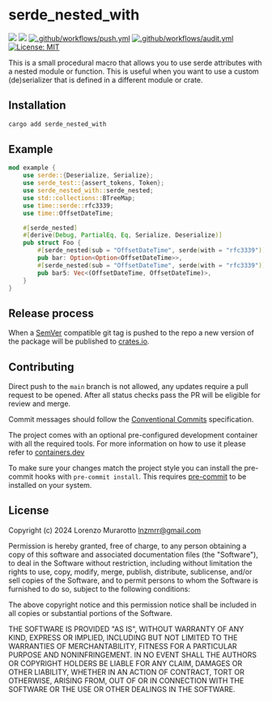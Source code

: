 # serde_nested_with

[![](https://img.shields.io/crates/v/serde_nested_with.svg)](https://crates.io/crates/serde_nested_with)
[![](https://docs.rs/serde_nested_with/badge.svg)](https://docs.rs/serde_nested_with)
[![.github/workflows/push.yml](https://github.com/murar8/serde_nested_with/actions/workflows/push.yml/badge.svg)](https://github.com/murar8/serde_nested_with/actions/workflows/push.yml)
[![.github/workflows/audit.yml](https://github.com/murar8/serde_nested_with/actions/workflows/audit.yml/badge.svg)](https://github.com/murar8/serde_nested_with/actions/workflows/audit.yml)
[![License: MIT](https://img.shields.io/badge/License-MIT-yellow.svg)](https://opensource.org/licenses/MIT)

This is a small procedural macro that allows you to use serde attributes with a nested module or function. This is useful when you want to use a custom (de)serializer that is defined in a different module or crate.

## Installation

```bash
cargo add serde_nested_with
```

## Example

```rust
mod example {
    use serde::{Deserialize, Serialize};
    use serde_test::{assert_tokens, Token};
    use serde_nested_with::serde_nested;
    use std::collections::BTreeMap;
    use time::serde::rfc3339;
    use time::OffsetDateTime;

    #[serde_nested]
    #[derive(Debug, PartialEq, Eq, Serialize, Deserialize)]
    pub struct Foo {
        #[serde_nested(sub = "OffsetDateTime", serde(with = "rfc3339"))]
        pub bar: Option<Option<OffsetDateTime>>,
        #[serde_nested(sub = "OffsetDateTime", serde(with = "rfc3339"))]
        pub bar5: Vec<(OffsetDateTime, OffsetDateTime)>,
    }
}
```

## Release process

When a [SemVer](https://semver.org/) compatible git tag is pushed to the repo a new version of the package will be published to [crates.io](https://crates.io/crates/serde_nested_with).

## Contributing

Direct push to the `main` branch is not allowed, any updates require a pull request to be opened. After all status checks pass the PR will be eligible for review and merge.

Commit messages should follow the [Conventional Commits](https://www.conventionalcommits.org/en/v1.0.0/#summary) specification.

The project comes with an optional pre-configured development container with all the required tools. For more information on how to use it please refer to [containers.dev](https://containers.dev)

To make sure your changes match the project style you can install the pre-commit hooks with `pre-commit install`. This requires [pre-commit](https://pre-commit.com/) to be installed on your system.

## License

Copyright (c) 2024 Lorenzo Murarotto <lnzmrr@gmail.com>

Permission is hereby granted, free of charge, to any person
obtaining a copy of this software and associated documentation
files (the "Software"), to deal in the Software without
restriction, including without limitation the rights to use,
copy, modify, merge, publish, distribute, sublicense, and/or sell
copies of the Software, and to permit persons to whom the
Software is furnished to do so, subject to the following
conditions:

The above copyright notice and this permission notice shall be
included in all copies or substantial portions of the Software.

THE SOFTWARE IS PROVIDED "AS IS", WITHOUT WARRANTY OF ANY KIND,
EXPRESS OR IMPLIED, INCLUDING BUT NOT LIMITED TO THE WARRANTIES
OF MERCHANTABILITY, FITNESS FOR A PARTICULAR PURPOSE AND
NONINFRINGEMENT. IN NO EVENT SHALL THE AUTHORS OR COPYRIGHT
HOLDERS BE LIABLE FOR ANY CLAIM, DAMAGES OR OTHER LIABILITY,
WHETHER IN AN ACTION OF CONTRACT, TORT OR OTHERWISE, ARISING
FROM, OUT OF OR IN CONNECTION WITH THE SOFTWARE OR THE USE OR
OTHER DEALINGS IN THE SOFTWARE.
